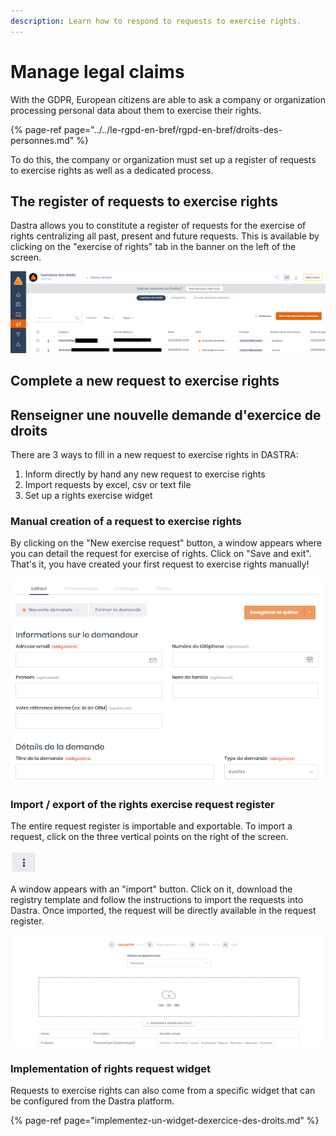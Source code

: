 ```yaml
---
description: Learn how to respond to requests to exercise rights.
---
```


# Manage legal claims

With the GDPR, European citizens are able to ask a company or organization processing personal data about them to exercise their rights.

{% page-ref page="../../le-rgpd-en-bref/rgpd-en-bref/droits-des-personnes.md" %}

To do this, the company or organization must set up a register of requests to exercise rights as well as a dedicated process.

## The register of requests to exercise rights

Dastra allows you to constitute a register of requests for the exercise of rights centralizing all past, present and future requests. This is available by clicking on the "exercise of rights" tab in the banner on the left of the screen.

![Rights exercise request register](../../.gitbook/assets/image%20%2841%29.png)

## Complete a new request to exercise rights

## Renseigner une nouvelle demande d'exercice de droits

There are 3 ways to fill in a new request to exercise rights in DASTRA:

1. Inform directly by hand any new request to exercise rights
2. Import requests by excel, csv or text file
3. Set up a rights exercise widget

### Manual creation of a request to exercise rights

By clicking on the "New exercise request" button, a window appears where you can detail the request for exercise of rights. Click on "Save and exit". That's it, you have created your first request to exercise rights manually!

![Details of the request for exercise of rights](../../.gitbook/assets/image%20%28115%29.png)

### Import / export of the rights exercise request register

The entire request register is importable and exportable. To import a request, click on the three vertical points on the right of the screen.

![](../../.gitbook/assets/image%20%2851%29.png)

A window appears with an "import" button. Click on it, download the registry template and follow the instructions to import the requests into Dastra. Once imported, the request will be directly available in the request register.

![Import window for rights exercise request register](../../.gitbook/assets/image%20%28148%29.png)

### Implementation of rights request widget

Requests to exercise rights can also come from a specific widget that can be configured from the Dastra platform.



{% page-ref page="implementez-un-widget-dexercice-des-droits.md" %}







